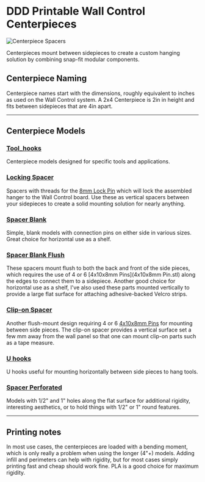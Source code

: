# DDD Printable Wall Control Centerpieces

![Centerpiece Spacers](https://github.com/aderusha/DDD-Printable-Wall-Control-System/blob/main/images/DDD_Printable_Wall_Control_Centerpiece_Spacers.png?raw=true)

Centerpieces mount between sidepieces to create a custom hanging solution by combining snap-fit modular components.

## Centerpiece Naming

Centerpiece names start with the dimensions, roughly equivalent to inches as used on the Wall Control system.  A 2x4 Centerpiece is 2in in height and fits between sidepieces that are 4in apart.

---

## Centerpiece Models

### [Tool_hooks](Tool_hooks/)

Centerpiece models designed for specific tools and applications.

### [Locking Spacer](Locking_spacer/)

Spacers with threads for the [8mm Lock Pin](Locking_spacer/8mm%20Lock%20Pin.stl) which will lock the assembled hanger to the Wall Control board.  Use these as vertical spacers between your sidepieces to create a solid mounting solution for nearly anything.

### [Spacer Blank](Spacer_blank/)

Simple, blank models with connection pins on either side in various sizes.  Great choice for horizontal use as a shelf.

### [Spacer Blank Flush](Spacer_blank_flush/)

These spacers mount flush to both the back and front of the side pieces, which requires the use of 4 or 6 [4x10x8mm Pins](4x10x8mm Pin.stl) along the edges to connect them to a sidepiece. Another good choice for horizontal use as a shelf, I've also used these parts mounted vertically to provide a large flat surface for attaching adhesive-backed Velcro strips.

### [Clip-on Spacer](Spacer_clip-on/)

Another flush-mount design requiring 4 or 6 [4x10x8mm Pins](./4x10x8mm%20Pin.stl) for mounting between side pieces.  The clip-on spacer provides a vertical surface set a few mm away from the wall panel so that one can mount clip-on parts such as a tape measure.

### [U hooks](U_hooks/)

U hooks useful for mounting horizontally between side pieces to hang tools.

### [Spacer Perforated](Spacer_perforated/)

Models with 1/2" and 1" holes along the flat surface for additional rigidity, interesting aesthetics, or to hold things with 1/2" or 1" round features.

---

## Printing notes

In most use cases, the centerpieces are loaded with a bending moment, which is only really a problem when using the longer (4"+) models.  Adding infill and perimeters can help with rigidity, but for most cases simply printing fast and cheap should work fine.  PLA is a good choice for maximum rigidity.
